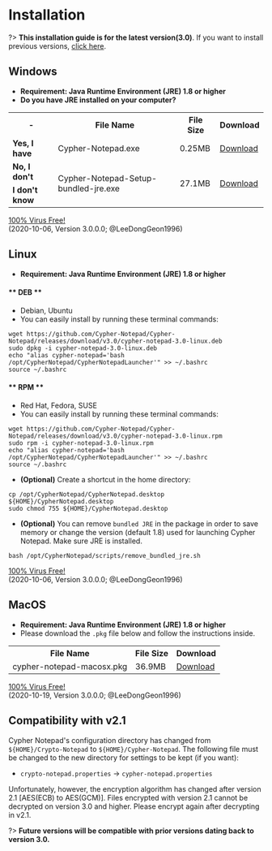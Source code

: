 # Installation

?> **This installation guide is for the latest version(3.0)**. If you want to install previous versions, [click here](https://cypher-notepad.github.io/wiki/#/installation_previous).

## <i class="fab fa-windows"></i> Windows

* **Requirement: Java Runtime Environment (JRE) 1.8 or higher** 
* **Do you have JRE installed on your computer?**
<table class='download_table'>
    <tr>
        <th> - </th>
        <th>File Name</th>
        <th>File Size</th>
        <th>Download</th>
    </tr>
    <tr>
        <td><b>Yes, I have</b></td>
        <td>Cypher-Notepad.exe</td>
        <td>0.25MB</td>
        <td><i class="fas fa-download"></i> <a href='https://github.com/Cypher-Notepad/Cypher-Notepad/releases/download/v3.0/Cypher-Notepad.exe'>Download</a></td>
    </tr>
    <tr>
        <td><b>No, I don't</b></td>
        <td rowspan='2'>Cypher-Notepad-Setup-bundled-jre.exe</td>
        <td rowspan='2'>27.1MB</td>
        <td rowspan='2'><i class="fas fa-download"></i> <a href='https://github.com/Cypher-Notepad/Cypher-Notepad/releases/download/v3.0/Cypher-Notepad-Setup-bundled-jre.exe'>Download</a></td>
    </tr>
    <tr>
        <td><b>I don't know</b></td>
    </tr>
</table>

<i class="icon ion-md-checkmark-circle icon-virus-free"></i> <a href='https://cypher-notepad.github.io/wiki/#/release_note' class='span-virus-free'>100% Virus Free!</a><br>
(2020-10-06, Version 3.0.0.0; @LeeDongGeon1996)

## <i class="fab fa-linux"></i> Linux

* **Requirement: Java Runtime Environment (JRE) 1.8 or higher**

<!-- tabs:start -->

#### ** DEB **
* Debian, Ubuntu
* You can easily install by running these terminal commands: 

```
wget https://github.com/Cypher-Notepad/Cypher-Notepad/releases/download/v3.0/cypher-notepad-3.0-linux.deb
sudo dpkg -i cypher-notepad-3.0-linux.deb
echo "alias cypher-notepad='bash /opt/CypherNotepad/CypherNotepadLauncher'" >> ~/.bashrc 
source ~/.bashrc
```

#### ** RPM **
* Red Hat, Fedora, SUSE
* You can easily install by running these terminal commands: 

```
wget https://github.com/Cypher-Notepad/Cypher-Notepad/releases/download/v3.0/cypher-notepad-3.0-linux.rpm
sudo rpm -i cypher-notepad-3.0-linux.rpm
echo "alias cypher-notepad='bash /opt/CypherNotepad/CypherNotepadLauncher'" >> ~/.bashrc 
source ~/.bashrc
```


<!-- tabs:end -->

* **(Optional)** Create a shortcut in the home directory: 

```
cp /opt/CypherNotepad/CypherNotepad.desktop ${HOME}/CypherNotepad.desktop
sudo chmod 755 ${HOME}/CypherNotepad.desktop
```

* **(Optional)** You can remove `bundled JRE` in the package in order to save memory or change the version (default 1.8) used for launching Cypher Notepad. Make sure JRE is installed.

```
bash /opt/CypherNotepad/scripts/remove_bundled_jre.sh
```

<i class="icon ion-md-checkmark-circle icon-virus-free"></i> <a href='https://cypher-notepad.github.io/wiki/#/release_note' class='span-virus-free'>100% Virus Free!</a><br>
(2020-10-06, Version 3.0.0.0; @LeeDongGeon1996)


## <i class="fab fa-apple"></i> MacOS

* **Requirement: Java Runtime Environment (JRE) 1.8 or higher**
* Please download the `.pkg` file below and follow the instructions inside. 
<table class='download_table'>
    <tr>
        <th>File Name</th>
        <th>File Size</th>
        <th>Download</th>
    </tr>
    <tr>
        <td>cypher-notepad-macosx.pkg</td>
        <td>36.9MB</td>
        <td><i class="fas fa-download"></i> <a href='https://github.com/Cypher-Notepad/Cypher-Notepad/releases/download/v3.0/cypher-notepad-macosx.pkg'>Download</a></td>
    </tr>
</table>

<i class="icon ion-md-checkmark-circle icon-virus-free"></i> <a href='https://cypher-notepad.github.io/wiki/#/release_note' class='span-virus-free'>100% Virus Free!</a><br>
(2020-10-19, Version 3.0.0.0; @LeeDongGeon1996)


## Compatibility with v2.1
Cypher Notepad's configuration directory has changed from `${HOME}/Crypto-Notepad` to <code>${HOME}/Cypher-Notepad</code>. The following file must be changed to the new directory for settings to be kept (if you want): 

* <code>crypto-notepad.properties</code> -> <code>cypher-notepad.properties</code>

Unfortunately, however, the encryption algorithm has changed after version 2.1 [AES(ECB) to AES(GCM)]. Files encrypted with version 2.1 cannot be decrypted on version 3.0 and higher. Please encrypt again after decrypting in v2.1. 

?> **Future versions will be compatible with prior versions dating back to version 3.0.**


